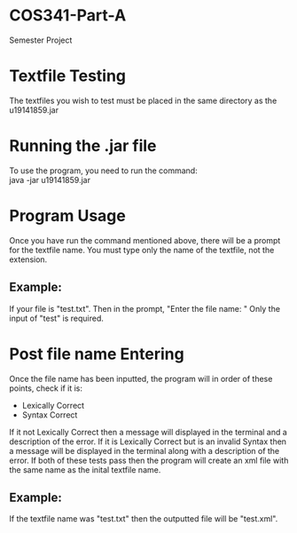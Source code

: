 # COS341-Part-A
Semester Project

# Textfile Testing
The textfiles you wish to test must be placed in the same directory as the u19141859.jar

# Running the .jar file
To use the program, you need to run the command: <br/>
java -jar u19141859.jar

# Program Usage
Once you have run the command mentioned above, there will be a prompt for the textfile name.
You must type only the name of the textfile, not the extension.
## Example: 
If your file is "test.txt".
Then in the prompt, "Enter the file name: "
Only the input of "test" is required.

# Post file name Entering
Once the file name has been inputted, the program will in order of these points, check if it is:
- Lexically Correct
- Syntax Correct

If it not Lexically Correct then a message will displayed in the terminal and a description of the error.
If it is Lexically Correct but is an invalid Syntax then a message will be displayed in the terminal along with a description of the error.
If both of these tests pass then the program will create an xml file with the same name as the inital textfile name.

## Example:
If the textfile name was "test.txt" then the outputted file will be "test.xml".
